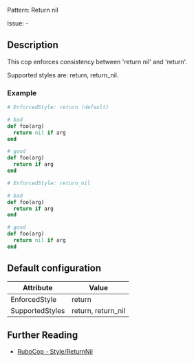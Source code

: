 Pattern: Return nil

Issue: -

## Description

This cop enforces consistency between 'return nil' and 'return'.

Supported styles are: return, return_nil.

### Example

```ruby
# EnforcedStyle: return (default)

# bad
def foo(arg)
  return nil if arg
end

# good
def foo(arg)
  return if arg
end

# EnforcedStyle: return_nil

# bad
def foo(arg)
  return if arg
end

# good
def foo(arg)
  return nil if arg
end
```

## Default configuration

Attribute | Value
--- | ---
EnforcedStyle | return
SupportedStyles | return, return_nil

## Further Reading

* [RuboCop - Style/ReturnNil](https://rubocop.readthedocs.io/en/latest/cops_style/#stylereturnnil)
